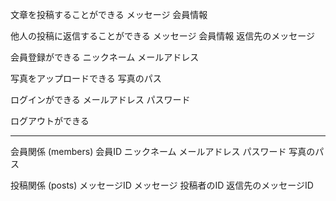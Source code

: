 文章を投稿することができる
  メッセージ
  会員情報

他人の投稿に返信することができる
  メッセージ
  会員情報
  返信先のメッセージ

会員登録ができる
  ニックネーム
  メールアドレス

写真をアップロードできる
  写真のパス

ログインができる
  メールアドレス
  パスワード

ログアウトができる
  
---

会員関係 (members)
  会員ID
  ニックネーム
  メールアドレス
  パスワード
  写真のパス

投稿関係 (posts)
  メッセージID
  メッセージ
  投稿者のID
  返信先のメッセージID
